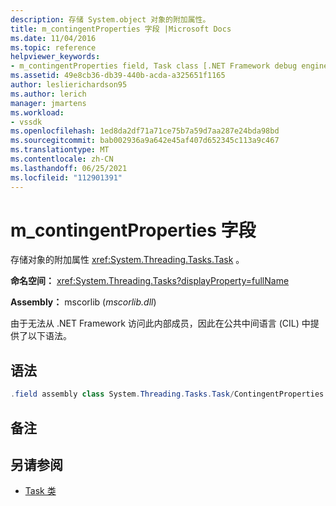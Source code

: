 ```yaml
---
description: 存储 System.object 对象的附加属性。
title: m_contingentProperties 字段 |Microsoft Docs
ms.date: 11/04/2016
ms.topic: reference
helpviewer_keywords:
- m_contingentProperties field, Task class [.NET Framework debug engines]
ms.assetid: 49e8cb36-db39-440b-acda-a325651f1165
author: leslierichardson95
ms.author: lerich
manager: jmartens
ms.workload:
- vssdk
ms.openlocfilehash: 1ed8da2df71a71ce75b7a59d7aa287e24bda98bd
ms.sourcegitcommit: bab002936a9a642e45af407d652345c113a9c467
ms.translationtype: MT
ms.contentlocale: zh-CN
ms.lasthandoff: 06/25/2021
ms.locfileid: "112901391"
---
```

# <a name="m_contingentproperties-field"></a>m_contingentProperties 字段
存储对象的附加属性 <xref:System.Threading.Tasks.Task> 。

 **命名空间：** <xref:System.Threading.Tasks?displayProperty=fullName>

 **Assembly：** mscorlib (*mscorlib.dll*) 

 由于无法从 .NET Framework 访问此内部成员，因此在公共中间语言 (CIL) 中提供了以下语法。

## <a name="syntax"></a>语法

```csharp
.field assembly class System.Threading.Tasks.Task/ContingentProperties modreq(System.Runtime.CompilerServices.IsVolatile) m_contingentProperties
```

## <a name="remarks"></a>备注

## <a name="see-also"></a>另请参阅
- [Task 类](../../extensibility/debugger/task-class-internal-members.md)
